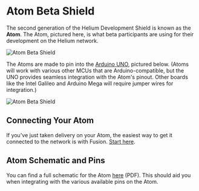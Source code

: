 # Atom Beta Shield

The second generation of the Helium Development Shield is known as the **Atom**. The Atom, pictured here, is what beta participants are using for their development on the Helium network. 


![Atom Beta Shield](https://www.helium.co/docs/img/atom1.jpg)


The Atoms are made to pin into the [Arduino UNO](http://arduino.cc/en/Main/arduinoBoardUno), pictured below. (Atoms will work with various other MCUs that are Arduino-compatible, but the UNO provides seamless integration with the Atom's pinout. Other boards like the Intel Galileo and Arduino Mega will require jumper wires for integration.) 


![Atom Beta Shield](https://www.helium.co/docs/img/atom-with-uno.jpg)

## Connecting Your Atom

If you've just taken delivery on your Atom, the easiest way to get it connected to the network is with Fusion. [Start here](/fusion/helium-fusion/).

## Atom Schematic and Pins

You can find a full schematic for the Atom [here](/assets/Springer_Rev2_0_SCH.pdf) (PDF). This should aid you when integrating with the various available pins on the Atom.  

